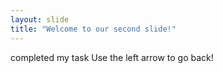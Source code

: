 ```yaml
---
layout: slide
title: "Welcome to our second slide!"
---
```

completed my task
Use the left arrow to go back!
